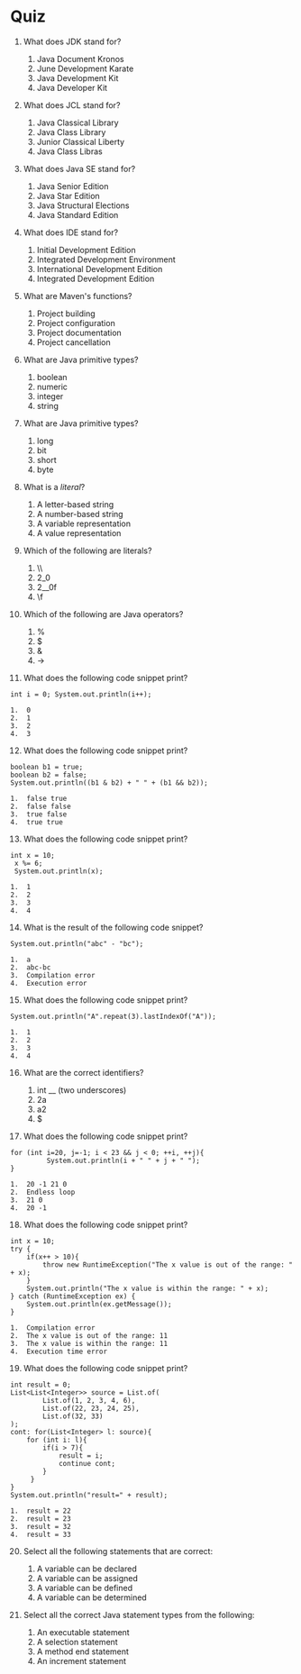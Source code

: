 
Quiz
============================

1.  What does JDK stand for?

    1.  Java Document Kronos
    2.  June Development Karate
    3.  Java Development Kit
    4.  Java Developer Kit

2.  What does JCL stand for?

    1.  Java Classical Library
    2.  Java Class Library
    3.  Junior Classical Liberty
    4.  Java Class Libras

3.  What does Java SE stand for?

    1.  Java Senior Edition
    2.  Java Star Edition
    3.  Java Structural Elections
    4.  Java Standard Edition

4.  What does IDE stand for?

    1.  Initial Development Edition
    2.  Integrated Development Environment
    3.  International Development Edition
    4.  Integrated Development Edition

5.  What are Maven's functions?

    1.  Project building
    2.  Project configuration
    3.  Project documentation
    4.  Project cancellation

6.  What are Java primitive types?

    1.  boolean
    2.  numeric
    3.  integer
    4.  string

7.  What are Java primitive types?

    1.  long
    2.  bit
    3.  short
    4.  byte

8.  What is a *literal*?

    1.  A letter-based string
    2.  A number-based string
    3.  A variable representation
    4.  A value representation

9.  Which of the following are literals?

    1.  \\\\
    2.  2\_0
    3.  2\_\_0f
    4.  \\f

10. Which of the following are Java operators?

    1.  %
    2.  \$
    3.  &
    4.  -\>

11. What does the following code snippet print?

```
int i = 0; System.out.println(i++);
```

    1.  0
    2.  1
    3.  2
    4.  3

12. What does the following code snippet print?

```
boolean b1 = true;
boolean b2 = false;
System.out.println((b1 & b2) + " " + (b1 && b2));
```

    1.  false true
    2.  false false
    3.  true false
    4.  true true

13. What does the following code snippet print?

```
int x = 10;
 x %= 6;
 System.out.println(x);
```

    1.  1
    2.  2
    3.  3
    4.  4

14. What is the result of the following code snippet?

```
System.out.println("abc" - "bc");
```

    1.  a
    2.  abc-bc
    3.  Compilation error
    4.  Execution error

15. What does the following code snippet print?

```
System.out.println("A".repeat(3).lastIndexOf("A"));
```

    1.  1
    2.  2
    3.  3
    4.  4

16. What are the correct identifiers?

    1.  int \_\_ (two underscores)
    2.  2a
    3.  a2
    4.  \$

17. What does the following code snippet print?

```
for (int i=20, j=-1; i < 23 && j < 0; ++i, ++j){
         System.out.println(i + " " + j + " ");
}
```

    1.  20 -1 21 0
    2.  Endless loop
    3.  21 0
    4.  20 -1

18. What does the following code snippet print?

```
int x = 10;
try {
    if(x++ > 10){
        throw new RuntimeException("The x value is out of the range: " + x);
    }
    System.out.println("The x value is within the range: " + x);
} catch (RuntimeException ex) {
    System.out.println(ex.getMessage());
}
```

    1.  Compilation error
    2.  The x value is out of the range: 11
    3.  The x value is within the range: 11
    4.  Execution time error

19. What does the following code snippet print?

```
int result = 0;
List<List<Integer>> source = List.of(
        List.of(1, 2, 3, 4, 6),
        List.of(22, 23, 24, 25),
        List.of(32, 33)
);
cont: for(List<Integer> l: source){
    for (int i: l){
        if(i > 7){
            result = i;
            continue cont;
        }
     }
}
System.out.println("result=" + result);
```

    1.  result = 22
    2.  result = 23
    3.  result = 32
    4.  result = 33

20. Select all the following statements that are correct:

    1.  A variable can be declared
    2.  A variable can be assigned
    3.  A variable can be defined
    4.  A variable can be determined

21. Select all the correct Java statement types from the following:

    1.  An executable statement
    2.  A selection statement
    3.  A method end statement
    4.  An increment statement
